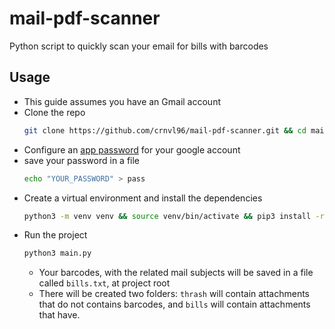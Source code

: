# mail-pdf-scanner
Python script to quickly scan your email for bills with barcodes

## Usage
- This guide assumes you have an Gmail account
- Clone the repo
  ```bash
  git clone https://github.com/crnvl96/mail-pdf-scanner.git && cd mail-pdf-scanner
  ```
- Configure an [app password](https://support.google.com/mail/answer/185833?hl=en) for your google account
- save your password in a file
  ```bash
  echo "YOUR_PASSWORD" > pass
  ```
- Create a virtual environment and install the dependencies
  ```bash
  python3 -m venv venv && source venv/bin/activate && pip3 install -r requirements.txt
  ```
- Run the project
  ```bash
  python3 main.py
  ```
  - Your barcodes, with the related mail subjects will be saved in a file called `bills.txt`, at project root
  - There will be created two folders: `thrash` will contain attachments that do not contains barcodes, and `bills` will contain attachments that have.
  
